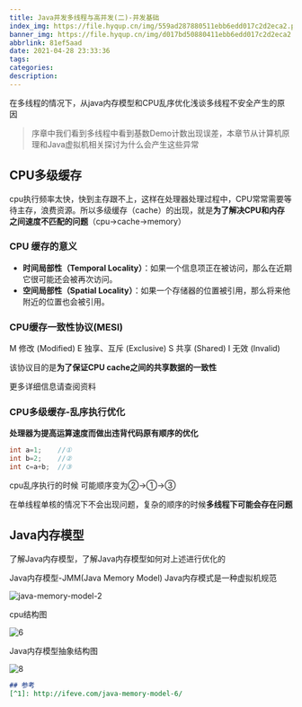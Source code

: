 ```yaml
---
title: Java并发多线程与高并发(二)-并发基础
index_img: https://file.hyqup.cn/img/559ad287880511ebb6edd017c2d2eca2.png
banner_img: https://file.hyqup.cn/img/d017bd50880411ebb6edd017c2d2eca2.jpg
abbrlink: 81ef5aad
date: 2021-04-28 23:33:36
tags:
categories:
description:
---
```


在多线程的情况下，从java内存模型和CPU乱序优化浅谈多线程不安全产生的原因

<!-- more -->

> 序章中我们看到多线程中看到基数Demo计数出现误差，本章节从计算机原理和Java虚拟机相关探讨为什么会产生这些异常

## CPU多级缓存

cpu执行频率太快，快到主存跟不上，这样在处理器处理过程中，CPU常常需要等待主存，浪费资源。所以多级缓存（cache）的出现，就是**为了解决CPU和内存之间速度不匹配的问题**（cpu->cache->memory）

### CPU 缓存的意义

- **时间局部性（Temporal Locality）**：如果一个信息项正在被访问，那么在近期它很可能还会被再次访问。
- **空间局部性（Spatial Locality）**：如果一个存储器的位置被引用，那么将来他附近的位置也会被引用。

### CPU缓存一致性协议(MESI)

M 修改 (Modified)  E 独享、互斥 (Exclusive) S 共享 (Shared) I 无效 (Invalid)

该协议目的是**为了保证CPU cache之间的共享数据的一致性**

更多详细信息请查阅资料

### CPU多级缓存-乱序执行优化

**处理器为提高运算速度而做出违背代码原有顺序的优化**

```java
int a=1;	//①
int b=2;	//②
int c=a+b;	//③
```

cpu乱序执行的时候 可能顺序变为②->①->③

在单线程单核的情况下不会出现问题，复杂的顺序的时候**多线程下可能会存在问题**

## Java内存模型

了解Java内存模型，了解Java内存模型如何对上述进行优化的

Java内存模型-JMM(Java Memory Model) Java内存模式是一种虚拟机规范

![java-memory-model-2](https://file.hyqup.cn/img/java-memory-model-2-1620570065967.png)

cpu结构图

![6](https://file.hyqup.cn/img/6.jpg)

Java内存模型抽象结构图

![8](https://file.hyqup.cn/img/8.jpg)











```markdown
## 参考
[^1]: http://ifeve.com/java-memory-model-6/
```

